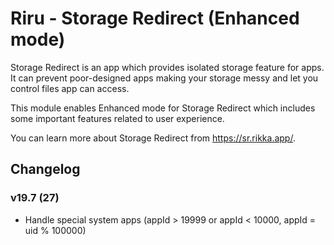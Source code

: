 # Riru - Storage Redirect (Enhanced mode)

Storage Redirect is an app which provides isolated storage feature for apps. It can prevent poor-designed apps making your storage messy and let you control files app can access.

This module enables Enhanced mode for Storage Redirect which includes some important features related to user experience.

You can learn more about Storage Redirect from <https://sr.rikka.app/>.

## Changelog

### v19.7 (27)

- Handle special system apps (appId > 19999 or appId < 10000, appId = uid % 100000)